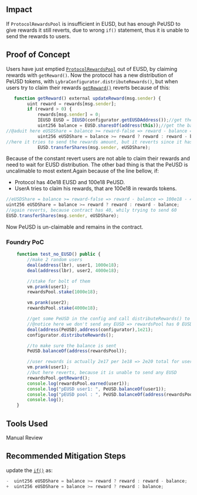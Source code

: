 ## Impact
If `ProtocolRewardsPool` is insufficient in EUSD, but has enough PeUSD to give rewards it still reverts, due to wrong `if()` statement, thus it is  unable to send the rewards to users.

## Proof of Concept
Users have just emptied [`ProtocolRewardsPool`](https://github.com/code-423n4/2023-06-lybra/blob/main/contracts/lybra/miner/ProtocolRewardsPool.sol) out of EUSD, by claiming rewards with  `getReward()`. Now the protocol has a new distribution of PeUSD tokens, with `LybraConfigurator.distributeRewards()`, but when users try to claim their rewards [`getReward()`](https://github.com/code-423n4/2023-06-lybra/blob/main/contracts/lybra/miner/ProtocolRewardsPool.sol#L190-L218) reverts because of this:
```jsx
   function getReward() external updateReward(msg.sender) {
        uint reward = rewards[msg.sender];
        if (reward > 0) {
            rewards[msg.sender] = 0;
            IEUSD EUSD = IEUSD(configurator.getEUSDAddress());//get the address
            uint256 balance = EUSD.sharesOf(address(this));//get the balance == 
//@aduit here eUSDShare = balance >= reward-false => reward - balance => rewards - 0 | eUSDShare = reward
            uint256 eUSDShare = balance >= reward ? reward : reward - balance;
//here it tries to send the rewards amount, but it reverts since it has not tokens 
            EUSD.transferShares(msg.sender, eUSDShare);

```
Because of the constant revert users are not able to claim their rewards and need to wait for EUSD distribution. The other bad thing is that the PeUSD is uncalimable to most extent.Again because of the line bellow, if:

 - Protocol has 40e18 EUSD and 100e18 PeUSD.
 - UserA tries to claim his rewards, that are 100e18 in rewards tokens.
 ```jsx
//eUSDShare = balance >= reward-false => reward - balance => 100e18 - 40e18 => eUSDShare = 60e18 
uint256 eUSDShare = balance >= reward ? reward : reward - balance;
//again reverts, because contract has 40, whily trying to send 60
EUSD.transferShares(msg.sender, eUSDShare);
```
Now PeUSD is un-claimable and remains in the contract.
### Foundry PoC
```jsx
    function test_no_EUSD() public {
        //make 2 random users
        deal(address(lbr), user1, 1000e18);
        deal(address(lbr), user2, 4000e18);

        //stake for bolt of them
        vm.prank(user1);
        rewardsPool.stake(1000e18); 

        vm.prank(user2);
        rewardsPool.stake(4000e18);   

        //get some PeUSD in the config and call distributeRewards() to send it to the pool
        //@notice here we don't send any EUSD => rewardsPool has 0 EUSD
        deal(address(PeUSD),address(configurator),1e21);
        configurator.distributeRewards();

        //to make sure the balance is sent
        PeUSD.balanceOf(address(rewardsPool));

        //user rewards is actually 2e17 per 1e18 => 2e20 total for user1
        vm.prank(user1);
        //but here reverts, because it is unable to send any EUSD
        rewardsPool.getReward();
        console.log(rewardsPool.earned(user1));
        console.log("pEUSD user1: ", PeUSD.balanceOf(user1));
        console.log("pEUSD pool : ", PeUSD.balanceOf(address(rewardsPool)));
        console.log();
    }
```
## Tools Used
Manual Review

## Recommended Mitigation Steps
update the [`if()`](https://github.com/code-423n4/2023-06-lybra/blob/main/contracts/lybra/miner/ProtocolRewardsPool.sol) as:
```jsx
-  uint256 eUSDShare = balance >= reward ? reward : reward - balance;
+  uint256 eUSDShare = balance >= reward ? reward : balance;
```